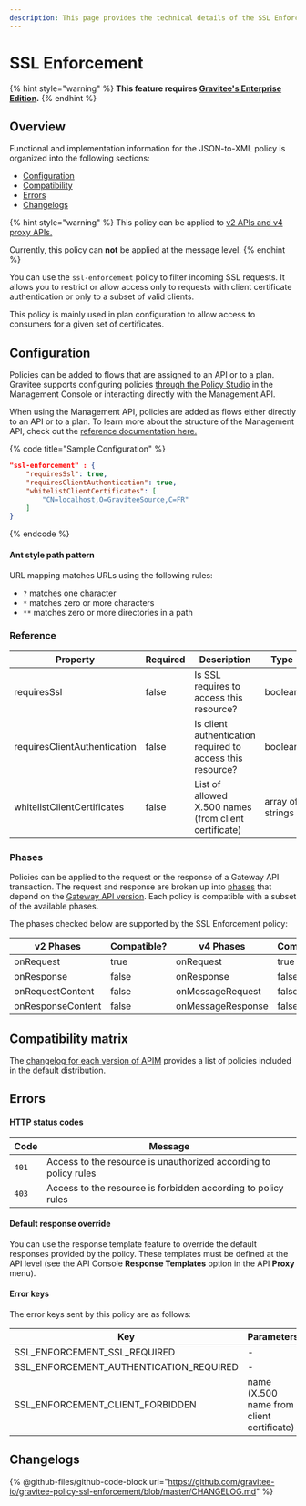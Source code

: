 ```yaml
---
description: This page provides the technical details of the SSL Enforcement policy
---
```


# SSL Enforcement

{% hint style="warning" %}
**This feature requires** [**Gravitee's Enterprise Edition**](../../overview/introduction-to-gravitee-api-management-apim/ee-vs-oss.md)**.**
{% endhint %}

## Overview

Functional and implementation information for the JSON-to-XML policy is organized into the following sections:

* [Configuration](ssl-enforcement.md#configuration)
* [Compatibility](ssl-enforcement.md#compatibility-matrix)
* [Errors](ssl-enforcement.md#errors)
* [Changelogs](ssl-enforcement.md#changelogs)

{% hint style="warning" %}
This policy can be applied to [v2 APIs and v4 proxy APIs.](../../overview/gravitee-api-definitions-and-execution-engines/)

Currently, this policy can **not** be applied at the message level.
{% endhint %}

You can use the `ssl-enforcement` policy to filter incoming SSL requests. It allows you to restrict or allow access only to requests with client certificate authentication or only to a subset of valid clients.

This policy is mainly used in plan configuration to allow access to consumers for a given set of certificates.

## Configuration

Policies can be added to flows that are assigned to an API or to a plan. Gravitee supports configuring policies [through the Policy Studio](../../guides/policy-design/) in the Management Console or interacting directly with the Management API.

When using the Management API, policies are added as flows either directly to an API or to a plan. To learn more about the structure of the Management API, check out the [reference documentation here.](../management-api-reference/)

{% code title="Sample Configuration" %}
```json
"ssl-enforcement" : {
    "requiresSsl": true,
    "requiresClientAuthentication": true,
    "whitelistClientCertificates": [
        "CN=localhost,O=GraviteeSource,C=FR"
    ]
}
```
{% endcode %}

#### Ant style path pattern

URL mapping matches URLs using the following rules:

* `?` matches one character
* `*` matches zero or more characters
* `**` matches zero or more directories in a path

### Reference

<table><thead><tr><th>Property</th><th data-type="checkbox">Required</th><th>Description</th><th>Type</th><th>Default</th></tr></thead><tbody><tr><td>requiresSsl</td><td>false</td><td>Is SSL requires to access this resource?</td><td>boolean</td><td>true</td></tr><tr><td>requiresClientAuthentication</td><td>false</td><td>Is client authentication required to access this resource?</td><td>boolean</td><td>false</td></tr><tr><td>whitelistClientCertificates</td><td>false</td><td>List of allowed X.500 names (from client certificate)</td><td>array of strings</td><td>-</td></tr></tbody></table>

### Phases

Policies can be applied to the request or the response of a Gateway API transaction. The request and response are broken up into [phases](broken-reference/) that depend on the [Gateway API version](../../overview/gravitee-api-definitions-and-execution-engines/). Each policy is compatible with a subset of the available phases.

The phases checked below are supported by the SSL Enforcement policy:

<table data-full-width="false"><thead><tr><th width="209">v2 Phases</th><th width="139" data-type="checkbox">Compatible?</th><th width="188.41136671177264">v4 Phases</th><th data-type="checkbox">Compatible?</th></tr></thead><tbody><tr><td>onRequest</td><td>true</td><td>onRequest</td><td>true</td></tr><tr><td>onResponse</td><td>false</td><td>onResponse</td><td>false</td></tr><tr><td>onRequestContent</td><td>false</td><td>onMessageRequest</td><td>false</td></tr><tr><td>onResponseContent</td><td>false</td><td>onMessageResponse</td><td>false</td></tr></tbody></table>

## Compatibility matrix

The [changelog for each version of APIM](../../releases-and-changelogs/changelogs/) provides a list of policies included in the default distribution.

## Errors

#### HTTP status codes

| Code  | Message                                                          |
| ----- | ---------------------------------------------------------------- |
| `401` | Access to the resource is unauthorized according to policy rules |
| `403` | Access to the resource is forbidden according to policy rules    |

#### Default response override

You can use the response template feature to override the default responses provided by the policy. These templates must be defined at the API level (see the API Console **Response Templates** option in the API **Proxy** menu).

#### Error keys

The error keys sent by this policy are as follows:

| Key                                        | Parameters                                |
| ------------------------------------------ | ----------------------------------------- |
| SSL\_ENFORCEMENT\_SSL\_REQUIRED            | -                                         |
| SSL\_ENFORCEMENT\_AUTHENTICATION\_REQUIRED | -                                         |
| SSL\_ENFORCEMENT\_CLIENT\_FORBIDDEN        | name (X.500 name from client certificate) |

## Changelogs

{% @github-files/github-code-block url="https://github.com/gravitee-io/gravitee-policy-ssl-enforcement/blob/master/CHANGELOG.md" %}
